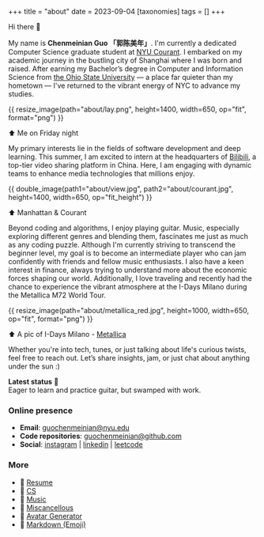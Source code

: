 +++
title = "about"
date = 2023-09-04
[taxonomies]
tags = []
+++

Hi there 👋 

My name is **Chenmeinian Guo 「郭陈美年」**. I'm currently a dedicated Computer Science graduate student at [NYU Courant](https://cims.nyu.edu/dynamic/). I embarked on my academic journey in the bustling city of Shanghai where I was born and raised. After earning my Bachelor’s degree in Computer and Information Science from [the Ohio State University](https://www.osu.edu) — a place far quieter than my hometown — I've returned to the vibrant energy of NYC to advance my studies.

{{ resize_image(path="about/lay.png", height=1400, width=650, op="fit", format="png") }}

⬆ Me on Friday night 



My primary interests lie in the fields of software development and deep learning. This summer, I am excited to intern at the headquarters of [Bilibili](https://en.wikipedia.org/wiki/Bilibili), a top-tier video sharing platform in China. Here, I am engaging with dynamic teams to enhance media technologies that millions enjoy.

{{ double_image(path1="about/view.jpg", path2="about/courant.jpg", height=1400, width=650, op="fit_height") }}

⬆ Manhattan & Courant



Beyond coding and algorithms, I enjoy playing guitar. Music, especially exploring different genres and blending them, fascinates me just as much as any coding puzzle. Although I'm currently striving to transcend the beginner level, my goal is to become an intermediate player who can jam confidently with friends and fellow music enthusiasts. I also have a keen interest in finance, always trying to understand more about the economic forces shaping our world. Additionally, I love traveling and recently had the chance to experience the vibrant atmosphere at the I-Days Milano during the Metallica M72 World Tour.

{{ resize_image(path="about/metallica_red.jpg", height=1000, width=650, op="fit", format="png") }}

⬆ A pic of I-Days Milano - [Metallica](https://www.metallica.com/)


Whether you're into tech, tunes, or just talking about life's curious twists, feel free to reach out. Let’s share insights, jam, or just chat about anything under the sun :)




**Latest status** 🎸 \
Eager to learn and practice guitar, but swamped with work.


### Online presence
- **Email**: guochenmeinian@nyu.edu
- **Code repositories**: [guochenmeinian@github.com](https://github.com/guochenmeinian)
- **Social**: [instagram](https://www.instagram.com/__arist/) | [linkedin](https://www.linkedin.com/in/guochenmeinian) | [leetcode](https://leetcode.com/guochenmeinian/)
  

### More
- 🔗 [Resume](/resume)
- 📰 [CS](/blogs/cs-resources/) 
- 🎼 [Music](/blogs/music-resources/)
- 📃 [Miscancellous](/blogs/miscancellous/)
- 🐩 [Avatar Generator](https://txstc55.github.io/simple-avatar/)
- 📝 [Markdown (Emoji)](https://gist.github.com/rxaviers/7360908)

